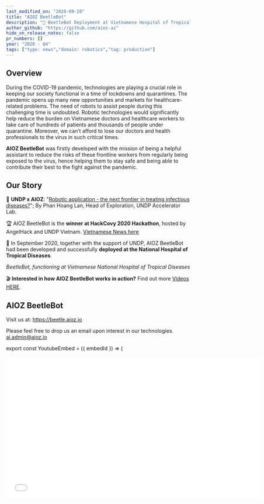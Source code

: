 ```yaml
---
last_modified_on: "2020-09-28"
title: "AIOZ BeetleBot"
description: "🤖 BeetleBot Deployment at Vietnamese Hospital of Tropical Diseases"
author_github: "https://github.com/aioz-ai"
hide_on_release_notes: false
pr_numbers: []
year: "2020 - Q4"
tags: ["type: news","domain: robotics","tag: production"]
---
```


## Overview
During the COVID-19 pandemic, technologies are playing a crucial role in keeping our society functional in a time of lockdowns and quarantines. The pandemic opens up many new opportunities and markets for healthcare-related problems. The need of robots to assist people during this challenging time is undoubted. Robotic technologies would significantly help reduce the burden on Vietnamese doctors and healthcare workers to take care of hundreds of patients and thousands of people under quarantine. Moreover, we can’t afford to lose our doctors and health professionals to the virus in such critical times.

**AIOZ BeetleBot** was firstly developed with the mission of being a helpful assistant to reduce the risks of these frontline workers from regularly being exposed to the virus, hence helping them to stay safe and being able to contribute their best to the fight against the pandemic.

## Our Story
:newspaper: **UNDP x AIOZ**: "[Robotic application - the next frontier in treating infectious diseases?](https://www.vn.undp.org/content/vietnam/en/home/blog/RoboticApplication.html)"; By Phan Hoang Lan, Head of Exploration, UNDP Accelerator Lab.

:trophy: AIOZ BeetleBot is the **winner at HackCovy 2020 Hackathon**, hosted by AngelHack and UNDP Vietnam. [Vietnamese News here](https://thanhnien.vn/gioi-tre/giai-phap-quan-tri-khu-cach-ly-thong-minh-da-doat-giai-cuoc-thi-hack-co-vy-1217595.html)

:hospital: In September 2020, together with the support of UNDP, AIOZ BeetleBot had been developed and successfully **deployed at the National Hospital of Tropical Diseases**.

<center><YoutubeEmbed embedId="xD8JesvLKH4"/></center>

*<center>BeetleBot, functioning at Vietnamese National Hospital of Tropical Diseases</center>*

:clapper: **Interested in how AIOZ BeetleBot works in action?** Find out more [Videos HERE](https://www.youtube.com/watch?v=xD8JesvLKH4&list=PLmEsZL-2xl-EeUvs2XukzTNFRYX_Ku4s_).

## AIOZ BeetleBot
Visit us at: https://beetle.aioz.io

Please feel free to drop us an email upon interest in our technologies.
ai.admin@aioz.io

export const YoutubeEmbed = ({ embedId }) => (
  <div className="video-responsive">
    <iframe
      width="693"
      height="390"
      src={`https://www.youtube.com/embed/${embedId}`}
      frameBorder="0"
      allow="accelerometer; autoplay; clipboard-write; encrypted-media; gyroscope; picture-in-picture"
      allowFullScreen
      title="Embedded youtube"
    />
  </div>
);
